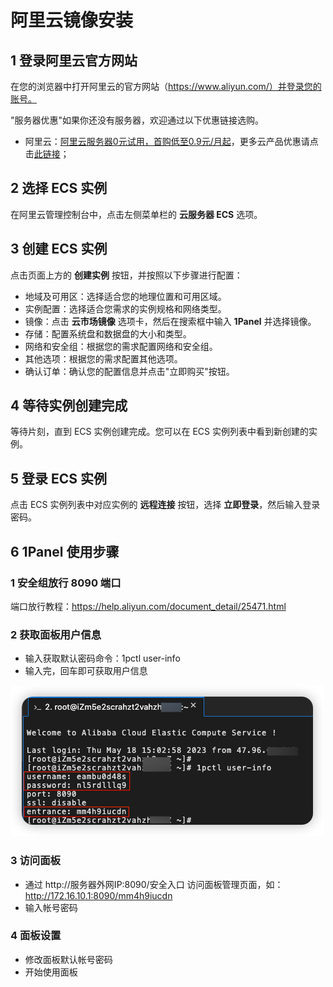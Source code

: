 # 阿里云镜像安装

## 1 登录阿里云官方网站

在您的浏览器中打开阿里云的官方网站（https://www.aliyun.com/）并登录您的账号。

"服务器优惠"如果你还没有服务器，欢迎通过以下优惠链接选购。

- 阿里云：[阿里云服务器0元试用，首购低至0.9元/月起](https://www.aliyun.com/daily-act/ecs/activity_selection?userCode=j57gyupo)，更多云产品优惠请点击[此链接](https://www.aliyun.com/minisite/goods?userCode=j57gyupo)；
## 2 选择 ECS 实例

在阿里云管理控制台中，点击左侧菜单栏的 **云服务器 ECS** 选项。

## 3 创建 ECS 实例

点击页面上方的 **创建实例** 按钮，并按照以下步骤进行配置：

- 地域及可用区：选择适合您的地理位置和可用区域。
- 实例配置：选择适合您需求的实例规格和网络类型。
- 镜像：点击 **云市场镜像** 选项卡，然后在搜索框中输入 **1Panel** 并选择镜像。
- 存储：配置系统盘和数据盘的大小和类型。
- 网络和安全组：根据您的需求配置网络和安全组。
- 其他选项：根据您的需求配置其他选项。
- 确认订单：确认您的配置信息并点击"立即购买"按钮。

## 4 等待实例创建完成

等待片刻，直到 ECS 实例创建完成。您可以在 ECS 实例列表中看到新创建的实例。

## 5 登录 ECS 实例

点击 ECS 实例列表中对应实例的 **远程连接** 按钮，选择 **立即登录**，然后输入登录密码。

## 6 1Panel 使用步骤

### 1 安全组放行 8090 端口

端口放行教程：https://help.aliyun.com/document_detail/25471.html

### 2 获取面板用户信息


- 输入获取默认密码命令：1pctl user-info
- 输入完，回车即可获取用户信息

![img.png](../img/installation/用户信息.png)

### 3 访问面板

- 通过 http://服务器外网IP:8090/安全入口 访问面板管理页面，如：http://172.16.10.1:8090/mm4h9iucdn
- 输入帐号密码

### 4 面板设置

- 修改面板默认帐号密码
- 开始使用面板
